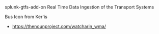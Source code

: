 # 



splunk-gtfs-add-on
Real Time Data Ingestion of the Transport Systems



Bus Icon from Ker'is
* https://thenounproject.com/watcharin_wma/